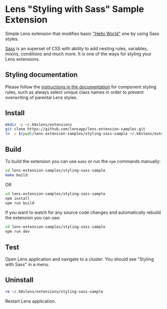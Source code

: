 # Lens "Styling with Sass" Sample Extension

Simple Lens extension that modifies basic ["Hello World"](../helloworld-sample) one by using Sass styles.

[Sass](https://github.com/sass/sass) is an superset of CSS with ability to add nesting rules, variables, mixins, conditions and much more. It is one of the ways for styling your Lens extensions.

## Styling documentation
Please follow the [instructions in the documentation](https://docs.k8slens.dev/latest/extensions/capabilities/styling/) for component styling rules, such as always select unique class names in order to prevent overwriting of parental Lens styles.

## Install

```sh
mkdir -p ~/.k8slens/extensions
git clone https://github.com/lensapp/lens-extension-samples.git
ln -s $(pwd)/lens-extension-samples/styling-sass-sample ~/.k8slens/extensions/styling-sass-sample
```

## Build

To build the extension you can use `make` or run the `npm` commands manually:

```sh
cd lens-extension-samples/styling-sass-sample
make build
```

OR

```sh
cd lens-extension-samples/styling-sass-sample
npm install
npm run build
```

If you want to watch for any source code changes and automatically rebuild the extension you can use:

```sh
cd lens-extension-samples/styling-sass-sample
npm run dev
```

## Test

Open Lens application and navigate to a cluster. You should see "Styling with Sass" in a menu.

## Uninstall

```sh
rm ~/.k8slens/extensions/styling-sass-sample
```

Restart Lens application.